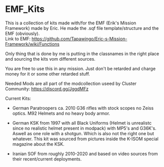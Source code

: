 # EMF_Kits
This is a collection of kits made with/for the EMF (Erik's Mission Framework) made by Eric. 
He made the .sqf file template/structure and the EMF (obviously).                             
Link to EMF: https://github.com/Tapawingo/Eric-s-Mission-Framework/wiki/Functions

Only thing that is done by me is putting in the classnames in the right place and sourcing the kits vom different sources.

You are free to use this in any mission. Just don't be retarded and charge money for it or some other retarded stuff. 

Needed Mods are all part of the modcollection useed by Cluster Community:
https://discord.gg/JggdMFz

Current Kits:
- German Paratroopers ca. 2010
   G36 rifles with stock scopes no Zeiss optics.
   M92 Helmets and no heavy body armor. 

- German KSK from 1997 with all Black Uniforms (Helmet is unrealistc 
  since no realistic helmet present in modpack) with MP5's and G36K's. Aswell as one role with a shotgun. Which is also not the right one but whatever. This kit was sourced from pictures inside the K-ISOM special magazine about the KSK. 

- Iranian SOF from roughly 2010-2020 and based on video sources from their recent/current deployments. 

